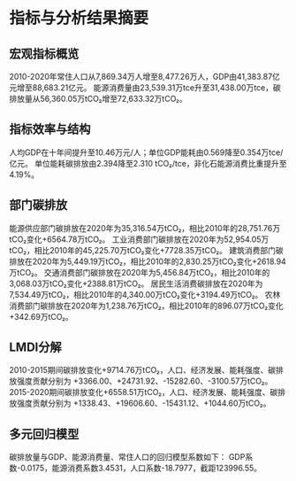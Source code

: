 # 指标与分析结果摘要

## 宏观指标概览
2010-2020年常住人口从7,869.34万人增至8,477.26万人，GDP由41,383.87亿元增至88,683.21亿元。
能源消费量由23,539.31万tce升至31,438.00万tce，碳排放量从56,360.05万tCO₂增至72,633.32万tCO₂。
## 指标效率与结构
人均GDP在十年间提升至10.46万元/人；单位GDP能耗由0.569降至0.354万tce/亿元。
单位能耗碳排放由2.394降至2.310 tCO₂/tce，非化石能源消费比重提升至4.19%。
## 部门碳排放
能源供应部门碳排放在2020年为35,316.54万tCO₂，相比2010年的28,751.76万tCO₂变化+6564.78万tCO₂。
工业消费部门碳排放在2020年为52,954.05万tCO₂，相比2010年的45,225.70万tCO₂变化+7728.35万tCO₂。
建筑消费部门碳排放在2020年为5,449.19万tCO₂，相比2010年的2,830.25万tCO₂变化+2618.94万tCO₂。
交通消费部门碳排放在2020年为5,456.84万tCO₂，相比2010年的3,068.03万tCO₂变化+2388.81万tCO₂。
居民生活消费碳排放在2020年为7,534.49万tCO₂，相比2010年的4,340.00万tCO₂变化+3194.49万tCO₂。
农林消费部门碳排放在2020年为1,238.76万tCO₂，相比2010年的896.07万tCO₂变化+342.69万tCO₂。
## LMDI分解
2010-2015期间碳排放变化+9714.76万tCO₂，人口、经济发展、能耗强度、碳排放强度贡献分别为 +3366.00、+24731.92、-15282.60、-3100.57万tCO₂。
2015-2020期间碳排放变化+6558.51万tCO₂，人口、经济发展、能耗强度、碳排放强度贡献分别为 +1338.43、+19606.60、-15431.12、+1044.60万tCO₂。
## 多元回归模型
碳排放量与GDP、能源消费量、常住人口的回归模型系数如下： GDP系数-0.0175，能源消费系数3.4531，人口系数-18.7977，截距123996.55。
